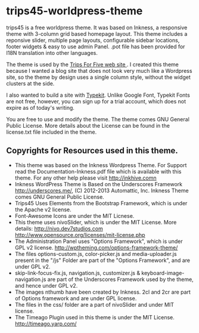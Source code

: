 trips45-worldpress-theme
========================

trips45 is a free worldpress theme.  It was based on Inkness, a responsive theme with 3-column grid based homepage layout. This theme includes a reponsive slider, multiple page layouts, configurable sidebar locations, footer widgets & easy to use admin Panel. .pot file has been provided for I18N translation into other languages.

The theme is used by the [Trips For Five web site ](http://blog.trips45.com).  I created this theme because I wanted a blog site that does not look very much like a Wordpress site, so the theme by design uses a single column style, without the widget clusters at the side.  

I also wanted to build a site with [Typekit](https://typekit.com/colophons/gsp6ccs).  Unlike Google Font, Typekit Fonts are not free, however, you can sign up for a trial account, which does not expire as of today's writing.

You are free to use and modify the theme.   The theme comes GNU General Public License. More details about the License can be found in the license.txt file included in the theme. 


## Copyrights for Resources used in this theme.
  
* This theme was based on the Inkness Wordpress Theme. For Support read the Documentation-Inkness.pdf file which is available with this theme. For any other help please visit http://inkhive.comn 
* Inkness WordPress Theme is Based on the Underscores Framework http://underscores.me/, (C) 2012-2013 Automattic, Inc. Inkness Theme comes GNU General Public License.
* Trips45 Uses Elements from the Bootstrap Framework, which is under the Apache v2 license.
* Font-Awesome Icons are under the MIT Licnese.
* This theme uses nivoSlider, which is under the MIT License. More details: 
	        http://nivo.dev7studios.com
	   		http://www.opensource.org/licenses/mit-license.php
* The Administration Panel uses "Options Framework", which is under GPL v2 license. http://wptheming.com/options-framework-theme/
* The files options-custom.js, color-picker.js and media-uploader.js present in the "/js" Folder are part of the "Options Framework", and are under GPL v2.
* skip-link-focus-fix.js, navigation.js, customizer.js & keyboard-image-navigation.js are part of the Underscores Framework used by the theme, and hence under GPL v2.
* The images nthumb have been created by Inkness. 2cl and 2cr are part of Options framework and are under GPL license.
* The files in the css/ folder are a part of nivoSlider and under MIT license.
* The Timeago Plugin used in this theme is under the MIT License. http://timeago.yarp.com/


